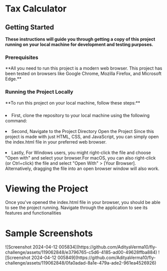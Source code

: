 
<h1>Tax Calculator</h1>

<h2>Getting Started</h2>

**These instructions will guide you through getting a copy of this project running on your local machine for development and testing purposes.**

<h3>Prerequisites</h3>
**All you need to run this project is a modern web browser. This project has been tested on browsers like Google Chrome, Mozilla Firefox, and Microsoft Edge.**

<h3>Running the Project Locally</h3>
**To run this project on your local machine, follow these steps:**

<h3></h3>
<li>First, clone the repository to your local machine using the following command:</li> <br>

<li>Second, Navigate to the Project Directory Open the Project Since this project is made with just HTML, CSS, and JavaScript, you can simply open the index.html file in your preferred web browser.</li> <br>

<li>Lastly, For Windows users, you might right-click the file and choose "Open with" and select your browser.For macOS, you can also right-click (or Ctrl+click) the file and select "Open With" > [Your Browser]. Alternatively, dragging the file into an open browser window will also work.</li>

<h1>Viewing the Project</h1>
Once you've opened the index.html file in your browser, you should be able to see the project running. Navigate through the application to see its features and functionalities <br>

<h1>Sample Screenshots</h1>
![Screenshot 2024-04-12 005834](https://github.com/AdityaVerma10/fly-challenge/assets/119062848/e3796765-c5d6-4185-ad00-49628ffba884)
![Screenshot 2024-04-12 005849](https://github.com/AdityaVerma10/fly-challenge/assets/119062848/0fa0adad-8a1e-479a-ade2-961ea4526926)
